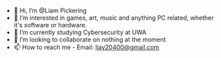- 👋 Hi, I’m @Liam Pickering
- 👀 I’m interested in games, art, music and anything PC related, whether it's software or hardware.
- 🌱 I’m currently studying Cybersecurity at UWA
- 💞️ I’m looking to collaborate on nothing at the moment
- 📫 How to reach me - Email: ljay20400@gmail.com

<!---
DefaultLoam/DefaultLoam is a ✨ special ✨ repository because its `README.md` (this file) appears on your GitHub profile.
You can click the Preview link to take a look at your changes.
--->
